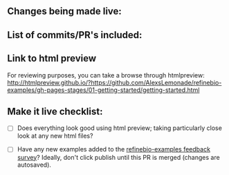 ## Changes being made live:

<!-- What overall changes are being included in this "make it live" PR? and are they all ready to be made live? -->

## List of commits/PR's included:

<!-- List the staging commits/PR #'s are included PR? with a general summary of what each does -->

## Link to html preview

For reviewing purposes, you can take a browse through htmlpreview: http://htmlpreview.github.io/?https://github.com/AlexsLemonade/refinebio-examples/gh-pages-stages/01-getting-started/getting-started.html

## Make it live checklist:

- [ ] Does everything look good using html preview; taking particularly close look at any new html files?

- [ ] Have any new examples added to the [refinebio-examples feedback survey](https://app.hubspot.com/forms/5187852/a50f293c-1ef4-4ee1-b7ee-c563afe2ad5c/performance)? Ideally, don't click publish until this PR is merged (changes are autosaved).
